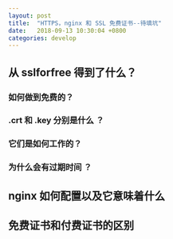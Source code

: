 ```yaml
---
layout: post
title:  "HTTPS，nginx 和 SSL 免费证书--待填坑"
date:   2018-09-13 10:30:04 +0800
categories: develop
---
```


## 从 sslforfree 得到了什么？

### 如何做到免费的？

### .crt 和 .key 分别是什么 ？

### 它们是如何工作的？

### 为什么会有过期时间 ？




## nginx 如何配置以及它意味着什么





## 免费证书和付费证书的区别



